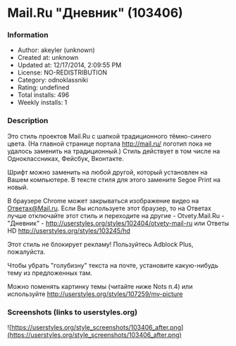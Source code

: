 # Mail.Ru "Дневник" (103406)

### Information
- Author: akeyler (unknown)
- Created at: unknown
- Updated at: 12/17/2014, 2:09:55 PM
- License: NO-REDISTRIBUTION
- Category: odnoklassniki
- Rating: undefined
- Total installs: 496
- Weekly installs: 1


### Description
Это стиль проектов Mail.Ru с шапкой традиционного тёмно-синего цвета.
(На главной странице портала http://mail.ru/ логотип пока не удалось заменить на традиционный.)
Стиль действует в том числе на Одноклассниках, Фейсбук, Вконтакте.

Шрифт можно заменить на любой другой, который установлен на Вашем компьютере. В тексте стиля для этого замените Segoe Print на новый.

В браузере Chrome может закрываться изображение видео на Ответах@Mail.ru. Если Вы используете этот браузер, то на Ответах лучше отключайте этот стиль и переходите на другие -
Otvety.Mail.Ru - "Дневник" - http://userstyles.org/styles/102404/otvety-mail-ru
или
Ответы HD http://userstyles.org/styles/103245/hd

Этот стиль не блокирует рекламу!
Пользуйтесь Adblock Plus, пожалуйста.

Чтобы убрать "голубизну" текста на почте, установите какую-нибудь тему из предложенных там.

Можно поменять картинку темы (читайте ниже Nots п.4) или используйте http://userstyles.org/styles/107259/my-picture


### Screenshots (links to userstyles.org)
![https://userstyles.org/style_screenshots/103406_after.png](https://userstyles.org/style_screenshots/103406_after.png)


